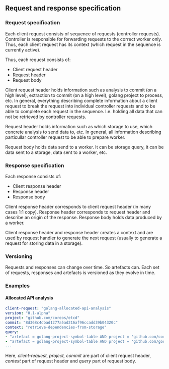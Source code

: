 ## Request and response specification

### Request specification

Each client request consists of sequence of requests (controller requests).
Controller is responsible for forwarding requests to the correct worker only.
Thus, each client request has its context (which request in the sequence is currently active).

Thus, each request consists of:

* Client request header
* Request header
* Request body

Client request header holds information such as analysis to commit (on a high level),
extraction to commit (on a high level), golang project to process, etc.
In general, everything describing complete information about a client request
to break the request into individual controller requests and to be able to complete
each request in the sequence.
I.e. holding all data that can not be retrieved by controller requests.

Request header holds information such as which storage to use,
which concrete analysis to send data to, etc.
In general, all information describing particullar controller request to be
able to prepare worker.

Request body holds data send to a worker.
It can be storage query, it can be data sent to a storage,
data sent to a worker, etc.

### Response specification

Each response consists of:

* Client response header
* Response header
* Response body

Client response header corresponds to client request header (in many cases 1:1 copy).
Response header corresponds to request header and describe an origin of the response.
Response body holds data produced by a worker.

Client response header and response header creates a context
and are used by request handler to generate the next request (usually
to generate a request for storing data in a storage).

### Versioning

Requests and responses can change over time.
So artefacts can.
Each set of requests, responses and artefacts is versioned as they evolve in time.

### Examples

#### Allocated API analysis
```yaml
client-request: "golang-allocated-api-analysis"
version: "0.1-alpha"
project: "github.com/coreos/etcd"
commit: "8d368c4dbad1277a5ad216af96ccadd39b04320c"
context: "retrieve-dependencies-from-storage"
query:
- "artefact = golang-project-symbol-table AND project = 'github.com/coreos/pkg/capnslog' AND commit = '2c77715c4df99b5420ffcae14ead08f52104065d'"
- "artefact = golang-project-symbol-table AND project = 'github.com/google/btree' AND commit = 'cc6329d4279e3f025a53a83c397d2339b5705c45'"
...
```

Here, *client-request, project, commit* are part of client request header, *context* part of request header and *query* part of request body.

